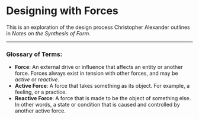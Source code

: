 # Designing with Forces

This is an exploration of the design process Christopher Alexander outlines in *Notes on the Synthesis of Form*.

---

### Glossary of Terms:

- __Force__: An external drive or influence that affects an entity or another force. Forces always exist in tension with other forces, and may be *active* or *reactive*.
- __Active Force__: A force that takes something as its object. For example, a feeling, or a practice.
- __Reactive Force__: A force that is made to be the object of something else. In other words, a state or condition that is caused and controlled by another active force.
